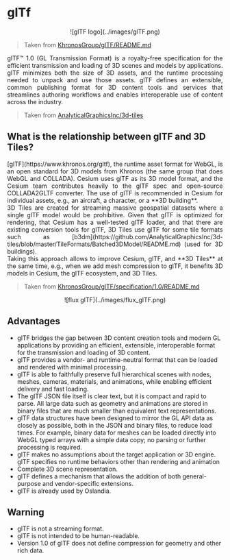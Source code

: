 # glTf

<center>![glTF logo](../images/glTF.png)</center>

> Taken from [KhronosGroup/glTF/README.md](https://github.com/KhronosGroup/glTF/blob/master/README.md)

<p style="text-align:justify;">glTF™ 1.0 (GL Transmission Format) is a royalty-free specification for the efficient transmission and loading of 3D scenes and models by applications. glTF minimizes both the size of 3D assets, and the runtime processing needed to unpack and use those assets. glTF defines an extensible, common publishing format for 3D content tools and services that streamlines authoring workflows and enables interoperable use of content across the industry.</p>

> Taken from [AnalyticalGraphicsInc/3d-tiles](https://github.com/AnalyticalGraphicsInc/3d-tiles)

## What is the relationship between glTF and 3D Tiles?

<p style="text-align:justify;">[glTF](https://www.khronos.org/gltf), the runtime asset format for WebGL, is an open standard for 3D models from Khronos (the same group that does WebGL and COLLADA). Cesium uses glTF as its 3D model format, and the Cesium team contributes heavily to the glTF spec and open-source COLLADA2GLTF converter. The use of glTF is recommended in Cesium for individual assets, e.g., an aircraft, a character, or a **3D building**.
<br/>
3D Tiles are created for streaming massive geospatial datasets where a single glTF model would be prohibitive. Given that glTF is optimized for rendering, that Cesium has a well-tested glTF loader, and that there are existing conversion tools for glTF, 3D Tiles use glTF for some tile formats such as [b3dm](https://github.com/AnalyticalGraphicsInc/3d-tiles/blob/master/TileFormats/Batched3DModel/README.md) (used for 3D buildings).
<br/>
Taking this approach allows to improve Cesium, glTF, and **3D Tiles** at the same time, e.g., when we add mesh compression to glTF, it benefits 3D models in Cesium, the glTF ecosystem, and 3D Tiles.</p>

> Taken from [KhronosGroup/glTF/specification/1.0/README.md](https://github.com/KhronosGroup/glTF/blob/master/specification/1.0/README.md)

<center>![flux glTF](../images/flux_glTF.png)</center>

## Advantages

* glTF bridges the gap between 3D content creation tools and modern GL applications by providing an efficient, extensible, interoperable format for the transmission and loading of 3D content.
* glTF provides a vendor- and runtime-neutral format that can be loaded and rendered with minimal processing.
* glTF is able to faithfully preserve full hierarchical scenes with nodes, meshes, cameras, materials, and animations, while enabling efficient delivery and fast loading.
* The glTF JSON file itself is clear text, but it is compact and rapid to parse. All large data such as geometry and animations are stored in binary files that are much smaller than equivalent text representations.
* glTF data structures have been designed to mirror the GL API data as closely as possible, both in the JSON and binary files, to reduce load times. For example, binary data for meshes can be loaded directly into WebGL typed arrays with a simple data copy; no parsing or further processing is required.
* glTF makes no assumptions about the target application or 3D engine. glTF specifies no runtime behaviors other than rendering and animation
* Complete 3D scene representation.
* glTF defines a mechanism that allows the addition of both general-purpose and vendor-specific extensions.
* glTF is already used by Oslandia.

## Warning

* glTF is not a streaming format.
* glTF is not intended to be human-readable.
* Version 1.0 of glTF does not define compression for geometry and other rich data.
